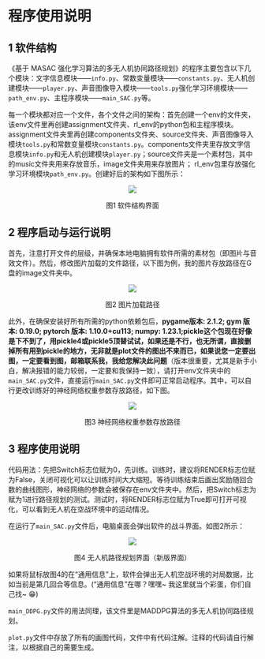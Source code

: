 # 程序使用说明

## 1 软件结构
《基于 MASAC 强化学习算法的多无人机协同路径规划》的程序主要包含以下几个模块：文字信息模块——`info.py`、常数变量模块——`constants.py`、无人机创建模块——`player.py`、声音图像导入模块——`tools.py`强化学习环境模块——`path_env.py`、主程序模块——`main_SAC.py`等。

每一个模块都对应一个文件，各个文件之间的架构：首先创建一个env的文件夹，该env文件里再创建assignment文件夹、rl_env的python包和主程序模块。assignment文件夹里再创建components文件夹、source文件夹、声音图像导入模块`tools.py`和常数变量模块`constants.py`。components文件夹里存放文字信息模块`info.py`和无人机创建模块`player.py`；source文件夹是一个素材包，其中的music文件夹用来存放音乐，image文件夹用来存放图片； rl_env包里存放强化学习环境模块`path_env.py`。创建好后的架构如下图所示：
<div align=center>
<img src="https://github.com/user-attachments/assets/091ed2b4-6aa8-4fe9-931d-69a4d1860f78">

图1 软件结构界面
</div>

## 2 程序启动与运行说明

首先，注意打开文件的层级，并确保本地电脑拥有软件所需的素材包（即图片与音效文件）。然后，修改图片加载的文件路径，以下图为例，我的图片存放路径在G盘的image文件夹中。
<div align=center>
<img src="https://github.com/user-attachments/assets/6fa081c3-7b7e-4fe8-875b-d2b5b8090401">
  
 图2 图片加载路径
</div>

此外，在确保安装好所有所需的python依赖包后，**pygame版本: 2.1.2; gym 版本: 0.19.0; pytorch 版本: 1.10.0+cu113; numpy: 1.23.1;pickle这个包现在好像是下不到了，用pickle4或pickle5顶替试试，如果还是不行，也无所谓，直接删掉所有用到pickle的地方，无非就是plot文件的图出不来而已，如果说您一定要出图，一定要看到图，邮箱联系我，我给您解决此问题**（版本很重要，尤其是新手小白，解决报错的能力较弱，一定要和我保持一致），请打开env文件夹中的`main_SAC.py`文件，直接运行`main_SAC.py`文件即可正常启动程序。其中，可以自行更改训练好的神经网络权重参数存放路径，如下图。
<div align=center>
<img src="https://github.com/user-attachments/assets/842948c6-99cb-451c-aa17-6ba103d01c98">
 
 图3 神经网络权重参数存放路径
</div>

## 3 程序使用说明

代码用法：先把Switch标志位赋为0，先训练。训练时，建议将RENDER标志位赋为False，关闭可视化可以让训练时间大大缩短。等待训练结束后画出奖励随回合数的曲线图形，神经网络的参数会被保存在env文件夹中。然后，把Switch标志为赋为1进行路径规划的测试。测试时，将RENDER标志位赋为True即可打开可视化，可以看到无人机在空战环境中的运动情况。

在运行了`main_SAC.py`文件后，电脑桌面会弹出软件的战斗界面。如图2所示：
<div align=center>
<img src="https://github.com/user-attachments/assets/70a47de1-0ea8-46b3-9884-94f22e8abeda">

 图4 无人机路径规划界面（新版界面）
</div>

如果将鼠标放图4的在“通用信息”上，软件会弹出无人机空战环境的对局数据，比如当前是第几回合等信息。(“通用信息”在哪？嘿嘿~ 我这里就当个彩蛋，你们自己找~ :grin:)

`main_DDPG.py`文件的用法同理，该文件里是MADDPG算法的多无人机协同路径规划。

`plot.py`文件中存放了所有的画图代码，文件中有代码注解。注释的代码请自行解注，以根据自己的需要生成。
